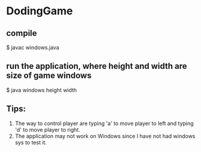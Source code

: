# DodingGame

## compile 
$ javac windows.java
## run the application, where height and width are size of game windows
$ java windows height width 


## Tips:
1. The way to control player are typing 'a' to move player to left and typing 'd' to move player to right.
2. The application may not work on Windows since I have not had windows sys to test it.
